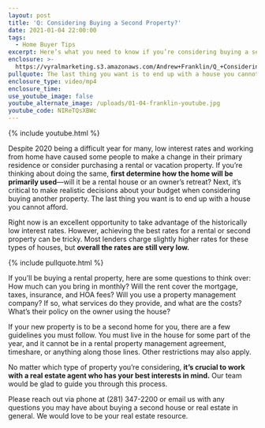 ```yaml
---
layout: post
title: 'Q: Considering Buying a Second Property?'
date: 2021-01-04 22:00:00
tags:
  - Home Buyer Tips
excerpt: Here’s what you need to know if you’re considering buying a second house.
enclosure: >-
  https://vyralmarketing.s3.amazonaws.com/Andrew+Franklin/Q_+Considering+Buying+a+Second+Property_.mp4
pullquote: The last thing you want is to end up with a house you cannot afford.
enclosure_type: video/mp4
enclosure_time:
use_youtube_image: false
youtube_alternate_image: /uploads/01-04-franklin-youtube.jpg
youtube_code: NIReTQsXBWc
---
```


{% include youtube.html %}

Despite 2020 being a difficult year for many, low interest rates and working from home have caused some people to make a change in their primary residence or consider purchasing a rental or vacation property. If you’re thinking about doing the same, **first determine how the home will be primarily used**—will it be a rental house or an owner’s retreat? Next, it’s critical to make realistic decisions about your budget when considering buying another property. The last thing you want is to end up with a house you cannot afford.&nbsp;

Right now is an excellent opportunity to take advantage of the historically low interest rates. However, achieving the best rates for a rental or second property can be tricky. Most lenders charge slightly higher rates for these types of houses, but **overall the rates are still very low.&nbsp;**

{% include pullquote.html %}

If you’ll be buying a rental property, here are some questions to think over: How much can you bring in monthly? Will the rent cover the mortgage, taxes, insurance, and HOA fees? Will you use a property management company? If so, what services do they provide, and what are the costs? What’s their policy on the owner using the house?&nbsp;

If your new property is to be a second home for you, there are a few guidelines you must follow. You must live in the house for some part of the year, and it cannot be in a rental property management agreement, timeshare, or anything along those lines. Other restrictions may also apply.

No matter which type of property you’re considering, **it’s crucial to work with a real estate agent who has your best interests in mind.** Our team would be glad to guide you through this process.&nbsp;

Please reach out via phone at (281) 347-2200 or email us with any questions you may have about buying a second house or real estate in general. We would love to be your real estate resource.
